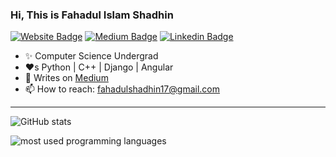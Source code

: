 ### Hi, This is Fahadul Islam Shadhin
[![Website Badge](https://img.shields.io/badge/Website-3b5998?style=flat-square&logo=google-chrome&logoColor=white)](https://shadhin.netlify.app/)
[![Medium Badge](https://img.shields.io/badge/Medium-%2312100E.svg?&style=for-square&logo=medium&logoColor=white)](https://fahadulshadhin.medium.com/)
[![Linkedin Badge](https://img.shields.io/badge/-LinkedIn-0e76a8?style=flat-square&logo=Linkedin&logoColor=white)](https://www.linkedin.com/in/fahadul-shadhin/)

- :sparkles: Computer Science Undergrad 
- :heart:s Python | C++ | Django | Angular
- 📝 Writes on [Medium](https://fahadulshadhin.medium.com)
- 📫 How to reach: fahadulshadhin17@gmail.com
<hr>

![GitHub stats](https://github-readme-stats.vercel.app/api?username=fahadulshadhin&show_icons=true&hide_border=true&&count_private=true&include_all_commits=true) 

![most used programming languages](https://github-readme-stats.vercel.app/api/top-langs/?username=fahadulshadhin&exclude_repo=KNN-Image%20Classification&show_icons=true&hide_border=true&layout=compact&langs_count=30)
